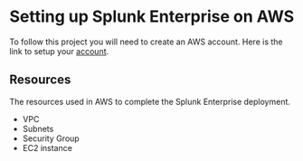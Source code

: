 # Setting up Splunk Enterprise on AWS
To follow this project you will need to create an AWS account. Here is the link to setup your [account](https://portal.aws.amazon.com/billing/signup?nc2=h_ct&src=header_signup&refid=be77f66f-da84-4f51-9483-df3858616660&redirect_url=https://aws.amazon.com/registration-confirmation#/start/email). 

## Resources
The resources used in AWS to complete the Splunk Enterprise deployment. 

 - VPC
 - Subnets
 - Security Group
 - EC2 instance

